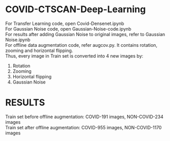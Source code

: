 # COVID-CTSCAN-Deep-Learning
For Transfer Learning code, open Covid-Densenet.ipynb<br/>
For Gaussian Noise code, open Gaussian-Noise-code.ipynb<br/>
For results after adding Gaussian Noise to original images, refer to Gaussian Noise.ipynb<br/>
For offline data augmentation code, refer augcov.py. It contains rotation, zooming and horizontal flipping.<br/>
Thus, every image in Train set is converted into 4 new images by:<br/>
1) Rotation<br/>
2) Zooming<br/>
3) Horizontal flipping<br/>
4) Gaussian Noise<br/>
# RESULTS
Train set before offline augmentation: COVID-191 images, NON-COVID-234 images<br/>
Train set after offline augmentation:  COVID-955 images, NON-COVID-1170 images<br/>
